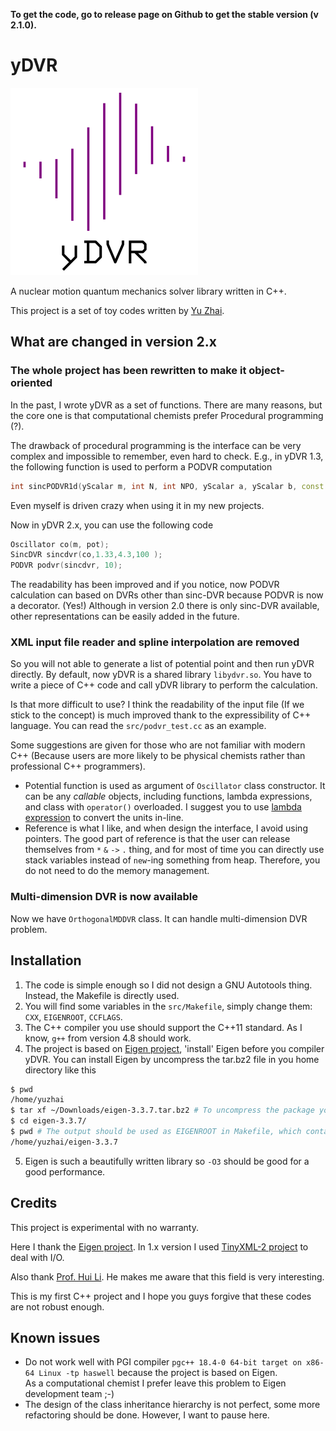 **To get the code, go to release page on Github to get the stable version (v 2.1.0).**  

# yDVR

![yDVR logo](logo.png)

A nuclear motion quantum mechanics solver library written in C++.

This project is a set of toy codes written by [Yu Zhai](http://www.zhaiyusci.net/).

## What are changed in version 2.x

### The whole project has been rewritten to make it object-oriented

In the past, I wrote yDVR as a set of functions.  There are many reasons, but the core one is that computational chemists prefer Procedural programming (?).

The drawback of procedural programming is the interface can be very complex and impossible to remember, even hard to check.  E.g., in yDVR 1.3, the following function is used to perform a PODVR computation

```cpp
int sincPODVR1d(yScalar m, int N, int NPO, yScalar a, yScalar b, const DoubleFunction1d& potential, yVector& x, yVector& E, yMatrix& wf, yMatrix& H_PODVR);
```

Even myself is driven crazy when using it in my new projects.

Now in yDVR 2.x, you can use the following code

```cpp
Oscillator co(m, pot);
SincDVR sincdvr(co,1.33,4.3,100 );
PODVR podvr(sincdvr, 10);
```

The readability has been improved and if you notice, now PODVR calculation can based on DVRs other than sinc-DVR because PODVR is now a decorator. (Yes!)  Although in version 2.0 there is only sinc-DVR available, other representations can be easily added in the future.

### XML input file reader and spline interpolation are removed

So you will not able to generate a list of potential point and then run yDVR directly.  By default, now yDVR is a shared library `libydvr.so`.  You have to write a piece of C++ code and call yDVR library to perform the calculation.

Is that more difficult to use?  I think the readability of the input file (If we stick to the concept) is much improved thank to the expressibility of C++ language.  You can read the `src/podvr_test.cc` as an example.

Some suggestions are given for those who are not familiar with modern C++ (Because users are more likely to be physical chemists rather than professional C++ programmers).

+ Potential function is used as argument of `Oscillator` class constructor.  It can be any *callable* objects, including functions, lambda expressions, and class with `operator()` overloaded.  I suggest you to use [lambda expression](https://en.cppreference.com/w/cpp/language/lambda) to convert the units in-line.  
+ Reference is what I like, and when design the interface, I avoid using pointers.  The good part of reference is that the user can release themselves from `*` `&` `->` `.` thing, and for most of time you can directly use stack variables instead of `new`-ing something from heap.  Therefore, you do not need to do the memory management.

### Multi-dimension DVR is now available

Now we have `OrthogonalMDDVR` class.  It can handle multi-dimension DVR problem.  

## Installation

1. The code is simple enough so I did not design a GNU Autotools thing.  
Instead, the Makefile is directly used.
2. You will find some variables in the `src/Makefile`, simply change them:
`CXX`, `EIGENROOT`, `CCFLAGS`.
3. The C++ compiler you use should support the C++11 standard.
As I know, `g++` from version 4.8 should work.
4. The project is based on [Eigen project](http://eigen.tuxfamily.org/index.php?title=Main_Page), 'install' Eigen before you compiler yDVR.  You can install Eigen by uncompress the tar.bz2 file in you home directory like this
```sh
$ pwd
/home/yuzhai
$ tar xf ~/Downloads/eigen-3.3.7.tar.bz2 # To uncompress the package you download from Eigen website
$ cd eigen-3.3.7/
$ pwd # The output should be used as EIGENROOT in Makefile, which contains `Eigen` directory
/home/yuzhai/eigen-3.3.7
```
5. Eigen is such a beautifully written library so `-O3` should be good for a good performance.

## Credits

This project is experimental with no warranty.

Here I thank the [Eigen project](http://eigen.tuxfamily.org/index.php?title=Main_Page). In 1.x version I used [TinyXML-2 project](http://www.grinninglizard.com/tinyxml2/index.html) to deal with I/O.

Also thank [Prof. Hui Li](http://huiligroup.org/).  He makes me aware that this field is very interesting.

This is my first C++ project and I hope you guys forgive that these codes are not robust enough.

## Known issues
+ Do not work well with PGI compiler `pgc++ 18.4-0 64-bit target on x86-64 Linux -tp haswell` because the project is based on Eigen.  
As a computational chemist I prefer leave this problem to Eigen development team ;-)
+ The design of the class inheritance hierarchy is not perfect, some more refactoring should be done.  However, I want to pause here.


